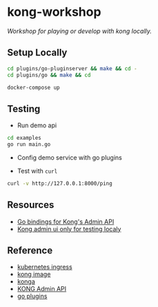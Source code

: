 # kong-workshop

*Workshop for playing or develop with kong locally.*

## Setup Locally

```bash
cd plugins/go-pluginserver && make && cd -
cd plugins/go && make && cd

docker-compose up
```

## Testing

* Run demo api

```bash
cd examples
go run main.go
```

* Config demo service with go plugins

* Test with `curl`

```bash
curl -v http://127.0.0.1:8000/ping
```


## Resources

- [Go bindings for Kong's Admin API](https://github.com/Kong/go-kong)
- [Kong admin ui only for testing localy](http://kong-admin.pocketdigi.com/)

## Reference

- [kubernetes ingress](https://github.com/Kong/kubernetes-ingress-controller/tree/master/deploy/manifests/)
- [kong image](https://hub.docker.com/_/kong)
- [konga](https://github.com/pantsel/konga#running-konga)
- [KONG Admin API](https://docs.konghq.com/2.1.x/admin-api/#consumer-object)
- [go plugins](https://docs.konghq.com/2.0.x/go/)

